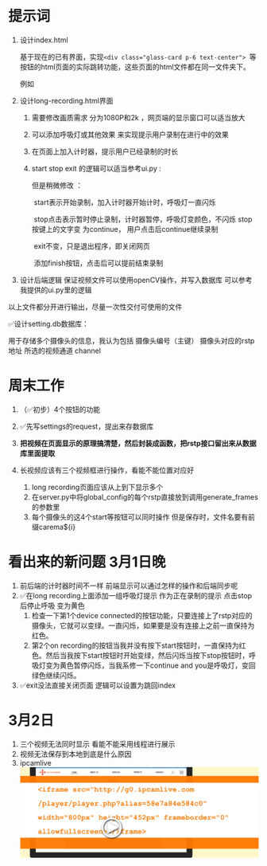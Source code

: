 # 提示词

1. 设计index.html

   基于现在的已有界面，实现`<div class="glass-card p-6 text-center"> `等按钮的html页面的实际跳转功能，这些页面的html文件都在同一文件夹下。

   例如

2. 设计long-recording.html界面

   1. 需要修改画质需求 分为1080P和2k ，网页端的显示窗口可以适当放大

   2. 可以添加呼吸灯或其他效果 来实现提示用户录制在进行中的效果

   3. 在页面上加入计时器，提示用户已经录制的时长

   4. start stop exit 的逻辑可以适当参考ui.py :

      但是稍微修改 ：

      ​	start表示开始录制，加入计时器开始计时，呼吸灯一直闪烁

      ​	stop点击表示暂时停止录制，计时器暂停，呼吸灯变颜色，不闪烁 stop按键上的文字变		为continue， 用户点击后continue继续录制

      ​	exit不变，只是退出程序，即关闭网页

      ​	添加finish按钮，点击后可以提前结束录制

3. 设计后端逻辑 保证视频文件可以使用openCV操作，并写入数据库 可以参考我提供的ui.py里的逻辑



以上文件都分开进行输出，尽量一次性交付可使用的文件





















✅设计setting.db数据库：

用于存储多个摄像头的信息，我认为包括 摄像头编号（主键） 摄像头对应的rstp地址 所选的视频通道 channel





# 周末工作

1. （✅初步）4个按钮的功能

2. ✅先写settings的request，提出来存数据库

3. **把视频在页面显示的原理搞清楚，然后封装成函数，把rstp接口留出来从数据库里面提取**

4. 长视频应该有三个视频框进行操作，看能不能位置对应好

   1. long recording页面应该从上到下显示多个
   2. 在server.py中将global_config的每个rstp直接放到调用generate_frames 的参数里
   3. 每个摄像头的这4个start等按钮可以同时操作 但是保存时，文件名要有前缀carema${i}



# 看出来的新问题 3月1日晚

1. 前后端的计时器时间不一样 前端显示可以通过怎样的操作和后端同步呢
2. ✅在long recording上面添加一组呼吸灯提示 作为正在录制的提示 点击stop后停止呼吸 变为黄色
   1. 检查一下第1个device connected的按钮功能，只要连接上了rstp对应的摄像头，它就可以变绿。一直闪烁，如果要是没有连接上之前一直保持为红色。
   2. 第2个on recording的按钮当我并没有按下start按钮时，一直保持为红色。然后当我按下start按钮时开始变绿，然后闪烁当按下stop按钮时，呼吸灯变为黄色暂停闪烁，当我系修一下continue and you是呼吸灯，变回绿色继续闪烁。
3. ✅exit没法直接关闭页面 逻辑可以设置为跳回index
   

# 3月2日

1. 三个视频无法同时显示 看能不能采用线程进行展示
2. 视频无法保存到本地到底是什么原因
3. ipcamlive ![1740944138218](assets/1740944138218.png)









